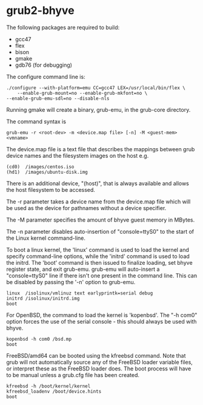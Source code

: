 grub2-bhyve
===========

The following packages are required to build:
* gcc47
* flex
* bison
* gmake
* gdb76 (for debugging)

The configure command line is:

    ./configure --with-platform=emu CC=gcc47 LEX=/usr/local/bin/flex \
        --enable-grub-mount=no --enable-grub-mkfont=no \
	--enable-grub-emu-sdl=no --disable-nls

Running gmake will create a binary, grub-emu, in the grub-core directory.

The command syntax is

    grub-emu -r <root-dev> -m <device.map file> [-n] -M <guest-mem> <vmname>

The device.map file is a text file that describes the mappings between
grub device names and the filesystem images on the host e.g.

    (cd0)  /images/centos.iso
    (hd1)  /images/ubuntu-disk.img

There is an additional device, "(host)", that is always available and
allows the host filesystem to be accessed.

The -r parameter takes a device name from the device.map file which
will be used as the device for pathnames without a device specifier.

The -M parameter specifies the amount of bhyve guest memory in MBytes.

The -n parameter disables auto-insertion of "console=ttyS0" to the
 start of the Linux kernel command-line.

To boot a linux kernel, the 'linux' command is used to load the kernel
and specify command-line options, while the 'initrd' command is used
to load the initrd. The 'boot' command is then issued to finalize 
loading, set bhyve register state, and exit grub-emu.
grub-emu will auto-insert a "console=ttyS0" line if there isn't one
present in the command line. This can be disabled by passing the
'-n' option to grub-emu.

    linux  /isolinux/vmlinuz text earlyprintk=serial debug
    initrd /isolinux/initrd.img
    boot

For OpenBSD, the command to load the kernel is 'kopenbsd'. The "-h com0"
option forces the use of the serial console - this should always be used
with bhyve.

    kopenbsd -h com0 /bsd.mp
    boot

FreeBSD/amd64 can be booted using the kfreebsd command. Note that
grub will not automatically source any of the FreeBSD loader variable
files, or interpret these as the FreeBSD loader does. The boot process
will have to be manual unless a grub.cfg file has been created.

    kfreebsd -h /boot/kernel/kernel
    kfreebsd_loadenv /boot/device.hints
    boot

